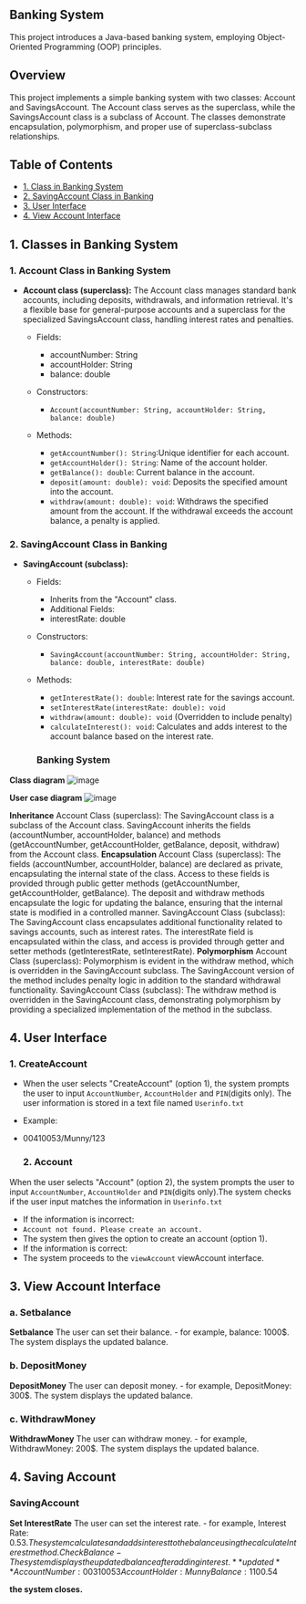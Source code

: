 ## Banking System
This project introduces a Java-based banking system, employing Object-Oriented Programming (OOP) principles. 

## Overview

This project implements a simple banking system with two classes: Account and SavingsAccount. The Account class serves as the superclass, while the SavingsAccount class is a subclass of Account. The classes demonstrate encapsulation, polymorphism, and proper use of superclass-subclass relationships.

## Table of Contents

- [1. Class in Banking System](#AccountClassinBankingsystem)
- [2. SavingAccount Class in Banking](#SavingAccountClassinBanking)
- [3. User Interface](#UserInterface)
- [4. View Account Interface](#ViewAccountInterface)
  
## 1. Classes in Banking System
### 1. Account Class in Banking System

- **Account class (superclass):**
The Account class manages standard bank accounts, including deposits, withdrawals, and information retrieval. It's a flexible base for general-purpose accounts and a superclass for the specialized SavingsAccount class, handling interest rates and penalties.

  - Fields:
    - accountNumber: String
    - accountHolder: String
    - balance: double

  - Constructors:
    - `Account(accountNumber: String, accountHolder: String, balance: double)`

  - Methods:
    - `getAccountNumber(): String`:Unique identifier for each account.
    - `getAccountHolder(): String`: Name of the account holder.
    - `getBalance(): double`: Current balance in the account.
    - `deposit(amount: double): void`: Deposits the specified amount into the account.
    - `withdraw(amount: double): void`: Withdraws the specified amount from the account. If the withdrawal exceeds the account balance, a penalty is applied.
### 2. SavingAccount Class in Banking

- **SavingAccount (subclass):**
  - Fields:
    - Inherits from the "Account" class.
    - Additional Fields:
    - interestRate: double

  - Constructors:
    - `SavingAccount(accountNumber: String, accountHolder: String, balance: double, interestRate: double)`

  - Methods:
    - `getInterestRate(): double`: Interest rate for the savings account.
    - `setInterestRate(interestRate: double): void`
    - `withdraw(amount: double): void` (Overridden to include penalty)
    - `calculateInterest(): void`: Calculates and adds interest to the account balance based on the interest rate.

    ### Banking System
**Class diagram**
![image](https://github.com/MunnyRochom2023/BankingSystem/assets/151621221/584140b6-a646-448f-83f2-53d840432647)

**User case diagram**
![image](https://github.com/MunnyRochom2023/BankingSystem/assets/151621221/d324d227-8e3c-43cb-9cc0-99c09874ece7)

 **Inheritance** 
    Account Class (superclass):
        The SavingAccount class is a subclass of the Account class.
        SavingAccount inherits the fields (accountNumber, accountHolder, balance) and methods (getAccountNumber, getAccountHolder, getBalance, deposit, withdraw) from the Account class.
**Encapsulation**
    Account Class (superclass):
        The fields (accountNumber, accountHolder, balance) are declared as private, encapsulating the internal state of the class.
        Access to these fields is provided through public getter methods (getAccountNumber, getAccountHolder, getBalance).
        The deposit and withdraw methods encapsulate the logic for updating the balance, ensuring that the internal state is modified in a controlled manner.
    SavingAccount Class (subclass):
        The SavingAccount class encapsulates additional functionality related to savings accounts, such as interest rates.
        The interestRate field is encapsulated within the class, and access is provided through getter and setter methods (getInterestRate, setInterestRate).
**Polymorphism**
    Account Class (superclass):
        Polymorphism is evident in the withdraw method, which is overridden in the SavingAccount subclass. The SavingAccount version of the method includes penalty logic in addition to the standard withdrawal functionality.
    SavingAccount Class (subclass):
        The withdraw method is overridden in the SavingAccount class, demonstrating polymorphism by providing a specialized implementation of the method in the subclass.
## 4. User Interface
### 1. CreateAccount
- When the user selects "CreateAccount" (option 1), the system prompts the user to input `AccountNumber`, `AccountHolder` and `PIN`(digits only). The user information is stored in a text file named `Userinfo.txt` 
- Example:
- 00410053/Munny/123
  
  ### 2. Account
When the user selects "Account" (option 2), the system prompts the user to input `AccountNumber`, `AccountHolder` and `PIN`(digits only).The system checks if the user input matches the information in `Userinfo.txt`

- If the information is incorrect:
 - `Account not found. Please create an account.`
- The system then gives the option to create an account (option 1).
- If the information is correct:
 - The system proceeds to the `viewAccount` viewAccount interface.

## 3. View Account Interface

### a. Setbalance
**Setbalance**
The user can set their balance.
      - for example, balance: 1000$. The system displays the updated balance.
### b. DepositMoney
**DepositMoney**
    The user can deposit money.
      - for example, DepositMoney: 300$. The system displays the updated balance.
### c. WithdrawMoney
**WithdrawMoney**
    The user can withdraw money.
      - for example, WithdrawMoney: 200$. The system displays the updated balance.
      
## 4. Saving Account 
### SavingAccount

**Set InterestRate**
    The user can set the interest rate.
        - for example, Interest Rate: 0.53$. The system calculates and adds interest to the balance using the calculateInterest method.
    Check Balance
        - The system displays the updated balance after adding interest.
**updated** 
    AccountNumber: 00310053
    AccountHolder: Munny
    Balance: 1100.54$

**the system closes.**







